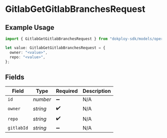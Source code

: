 # GitlabGetGitlabBranchesRequest

## Example Usage

```typescript
import { GitlabGetGitlabBranchesRequest } from "dokploy-sdk/models/operations";

let value: GitlabGetGitlabBranchesRequest = {
  owner: "<value>",
  repo: "<value>",
};
```

## Fields

| Field              | Type               | Required           | Description        |
| ------------------ | ------------------ | ------------------ | ------------------ |
| `id`               | *number*           | :heavy_minus_sign: | N/A                |
| `owner`            | *string*           | :heavy_check_mark: | N/A                |
| `repo`             | *string*           | :heavy_check_mark: | N/A                |
| `gitlabId`         | *string*           | :heavy_minus_sign: | N/A                |